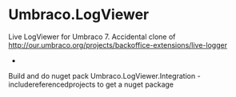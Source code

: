 Umbraco.LogViewer
=================

Live LogViewer for Umbraco 7. Accidental clone of http://our.umbraco.org/projects/backoffice-extensions/live-logger


-

Build and do 
    nuget pack Umbraco.LogViewer.Integration -includereferencedprojects
to get a nuget package
